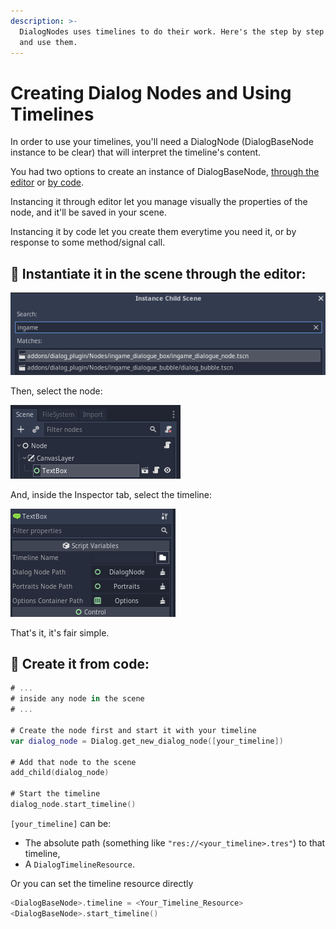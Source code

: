 ```yaml
---
description: >-
  DialogNodes uses timelines to do their work. Here's the step by step to create
  and use them.
---
```


# Creating Dialog Nodes and Using Timelines

In order to use your timelines, you'll need a DialogNode \(DialogBaseNode instance to be clear\) that will interpret the timeline's content.

You had two options to create an instance of DialogBaseNode, [through the editor](using-the-timeline-in-game.md#instantiate-it-in-the-scene-through-the-editor) or [by code](creating-a-timeline.md#creating-a-timeline-through-code).

  
Instancing it through editor let you manage visually the properties of the node, and it'll be saved in your scene.

Instancing it by code let you create them everytime you need it, or by response to some method/signal call.  


## 🔵 Instantiate it in the scene through the editor:

![Instance the ingame dialogue node](../.gitbook/assets/godot_instance_dialog_node.png)

Then, select the node:

![Node in Scene Tree](../.gitbook/assets/godot_scene_tree.png)

And, inside the Inspector tab, select the timeline:

![](../.gitbook/assets/select_timeline.png)

That's it, it's fair simple.

## 🔵 Create it from code:

```swift
# ...
# inside any node in the scene
# ...

# Create the node first and start it with your timeline
var dialog_node = Dialog.get_new_dialog_node([your_timeline])

# Add that node to the scene
add_child(dialog_node)

# Start the timeline
dialog_node.start_timeline()
```

`[your_timeline]` can be: 

* The absolute path \(something like `"res://<your_timeline>.tres"`\) to that timeline,
* A `DialogTimelineResource`.

Or you can set the timeline resource directly

```swift
<DialogBaseNode>.timeline = <Your_Timeline_Resource>
<DialogBaseNode>.start_timeline()
```

